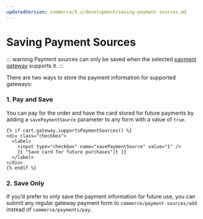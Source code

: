 ```yaml
---
updatedVersion: commerce/5.x/development/saving-payment-sources.md
---
```


# Saving Payment Sources

::: warning
Payment sources can only be saved when the selected [payment gateway](payment-gateways.md) supports it.
:::

There are two ways to store the payment information for supported gateways:

### 1. Pay and Save

You can pay for the order and have the card stored for future payments by adding a `savePaymentSource` parameter to any form with a value of `true`.

```twig
{% if cart.gateway.supportsPaymentSources() %}
<div class="checkbox">
  <label>
    <input type="checkbox" name="savePaymentSource" value="1" />
    {{ "Save card for future purchases"|t }}
  </label>
</div>
{% endif %}
```

### 2. Save Only

If you’d prefer to _only_ save the payment information for future use, you can submit any regular gateway payment form to `commerce/payment-sources/add` instead of `commerce/payments/pay`.
